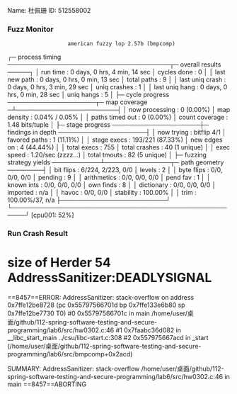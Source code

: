 Name: 杜佩珊
ID: 512558002

### Fuzz Monitor
                       american fuzzy lop 2.57b (bmpcomp)

┌─ process timing ─────────────────────────────────────┬─ overall results ─────┐
│        run time : 0 days, 0 hrs, 4 min, 14 sec       │  cycles done : 0      │
│   last new path : 0 days, 0 hrs, 0 min, 13 sec       │  total paths : 9      │
│ last uniq crash : 0 days, 0 hrs, 3 min, 29 sec       │ uniq crashes : 1      │
│  last uniq hang : 0 days, 0 hrs, 0 min, 28 sec       │   uniq hangs : 5      │
├─ cycle progress ────────────────────┬─ map coverage ─┴───────────────────────┤
│  now processing : 0 (0.00%)         │    map density : 0.04% / 0.05%         │
│ paths timed out : 0 (0.00%)         │ count coverage : 1.48 bits/tuple       │
├─ stage progress ────────────────────┼─ findings in depth ────────────────────┤
│  now trying : bitflip 4/1           │ favored paths : 1 (11.11%)             │
│ stage execs : 193/221 (87.33%)      │  new edges on : 4 (44.44%)             │
│ total execs : 755                   │ total crashes : 40 (1 unique)          │
│  exec speed : 1.20/sec (zzzz...)    │  total tmouts : 82 (5 unique)          │
├─ fuzzing strategy yields ───────────┴───────────────┬─ path geometry ────────┤
│   bit flips : 6/224, 2/223, 0/0                     │    levels : 2          │
│  byte flips : 0/0, 0/0, 0/0                         │   pending : 9          │
│ arithmetics : 0/0, 0/0, 0/0                         │  pend fav : 1          │
│  known ints : 0/0, 0/0, 0/0                         │ own finds : 8          │
│  dictionary : 0/0, 0/0, 0/0                         │  imported : n/a        │
│       havoc : 0/0, 0/0                              │ stability : 100.00%    │
│        trim : 100.00%/37, n/a                       ├────────────────────────┘
└─────────────────────────────────────────────────────┘          [cpu001: 52%]

### Run Crash Result
size of Herder 54
AddressSanitizer:DEADLYSIGNAL
=================================================================
==8457==ERROR: AddressSanitizer: stack-overflow on address 0x7ffe12be8728 (pc 0x55797566701d bp 0x7ffe133e6b80 sp 0x7ffe12be7730 T0)
    #0 0x55797566701c in main /home/user/桌面/github/112-spring-software-testing-and-secure-programming/lab6/src/hw0302.c:46
    #1 0x7faabc36d082 in __libc_start_main ../csu/libc-start.c:308
    #2 0x557975667acd in _start (/home/user/桌面/github/112-spring-software-testing-and-secure-programming/lab6/src/bmpcomp+0x2acd)

SUMMARY: AddressSanitizer: stack-overflow /home/user/桌面/github/112-spring-software-testing-and-secure-programming/lab6/src/hw0302.c:46 in main
==8457==ABORTING